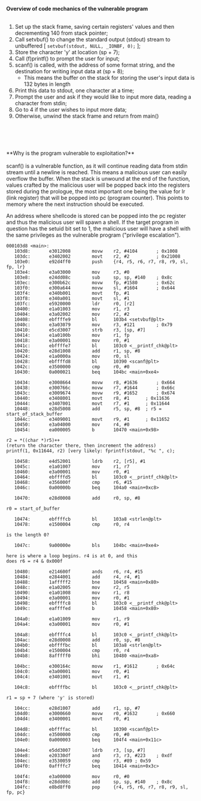 **Overview of code mechanics of the vulnerable program**
</br>
</br>
1. Set up the stack frame, saving certain registers' values and then decrementing 140 from stack pointer;
2. Call setvbuf() to change the standard output (stdout) stream to unbuffered [ `setvbuf(stdout, NULL, _IONBF, 0);` ];
3. Store the character 'y' at location (sp + 7);
4. Call (f)printf() to prompt the user for input;
5. scanf() is called, with the address of some format string, and the destination for writing input data at (sp + 8);
    - This means the buffer on the stack for storing the user's input data is 132 bytes in length
6. Print this data to stdout, one character at a time;
7. Prompt the user and ask if they would like to input more data, reading a character from stdin;
8. Go to 4 if the user wishes to input more data;
9. Otherwise, unwind the stack frame and return from main()
</br>
</br>
</br>
</br>
**Why is the program vulnerable to exploitation?**
</br>
</br>
scanf() is a vulnerable function, as it will continue reading data from stdin stream until a newline is reached.
This means a malicious user can easily overflow the buffer. When the stack is unwound at the end of the function,
values crafted by the malicious user will be popped back into the registers stored during the prologue, the
most important one being the value for lr (link register) that will be popped into pc (program counter). This
points to memory where the next instruction should be executed.

An address where shellcode is stored can be popped into the pc register and thus the malicious user will spawn
a shell. If the target program in question has the setuid bit set to 1, the malicious user will have a shell with
the same privileges as the vulnerable program ("privilege escalation").

```
000103d8 <main>:
   103d8:       e3012008        movw    r2, #4104       ; 0x1008
   103dc:       e3402002        movt    r2, #2          ; 0x21008
   103e0:       e92d4ff0        push    {r4, r5, r6, r7, r8, r9, sl, fp, lr}
   103e4:       e3a03000        mov     r3, #0
   103e8:       e24dd08c        sub     sp, sp, #140    ; 0x8c
   103ec:       e300b62c        movw    fp, #1580       ; 0x62c
   103f0:       e300a644        movw    sl, #1604       ; 0x644
   103f4:       e340b001        movt    fp, #1
   103f8:       e340a001        movt    sl, #1
   103fc:       e5920000        ldr     r0, [r2]
   10400:       e1a01003        mov     r1, r3
   10404:       e3a02002        mov     r2, #2
   10408:       ebffffe9        bl      103b4 <setvbuf@plt>
   1040c:       e3a03079        mov     r3, #121        ; 0x79
   10410:       e5cd3007        strb    r3, [sp, #7]
   10414:       e1a0100b        mov     r1, fp
   10418:       e3a00001        mov     r0, #1
   1041c:       ebffffe7        bl      103c0 <__printf_chk@plt>
   10420:       e28d1008        add     r1, sp, #8
   10424:       e1a0000a        mov     r0, sl
   10428:       ebffffd8        bl      10390 <scanf@plt>
   1042c:       e3500000        cmp     r0, #0
   10430:       0a000021        beq     104bc <main+0xe4>

   10434:       e3008664        movw    r8, #1636       ; 0x664
   10438:       e300766c        movw    r7, #1644       ; 0x66c
   1043c:       e3009674        movw    r9, #1652       ; 0x674
   10440:       e3408001        movt    r8, #1		; 0x11636
   10444:       e3407001        movt    r7, #1		; 0x11644
   10448:       e28d5008        add     r5, sp, #8	; r5 = start_of_stack_buffer
   1044c:       e3409001        movt    r9, #1		; 0x11652
   10450:       e3a04000        mov     r4, #0
   10454:       ea000005        b       10470 <main+0x98>

r2 = *((char *)r5)++
(return the character there, then increment the address)
printf(1, 0x11644, r2) [very likely: fprintf(stdout, "%c ", c);

   10458:       e4d52001        ldrb    r2, [r5], #1
   1045c:       e1a01007        mov     r1, r7
   10460:       e3a00001        mov     r0, #1
   10464:       ebffffd5        bl      103c0 <__printf_chk@plt>
   10468:       e356000f        cmp     r6, #15
   1046c:       0a00000b        beq     104a0 <main+0xc8>

   10470:       e28d0008        add     r0, sp, #8

r0 = start_of_buffer

   10474:       ebffffcb        bl      103a8 <strlen@plt>
   10478:       e1500004        cmp     r0, r4

is the length 0?

   1047c:       9a00000e        bls     104bc <main+0xe4>

here is where a loop begins. r4 is at 0, and this
does r6 = r4 & 0x000f

   10480:       e214600f        ands    r6, r4, #15
   10484:       e2844001        add     r4, r4, #1
   10488:       1afffff2        bne     10458 <main+0x80>
   1048c:       e1a02005        mov     r2, r5
   10490:       e1a01008        mov     r1, r8
   10494:       e3a00001        mov     r0, #1
   10498:       ebffffc8        bl      103c0 <__printf_chk@plt>
   1049c:       eaffffed        b       10458 <main+0x80>

   104a0:       e1a01009        mov     r1, r9
   104a4:       e3a00001        mov     r0, #1

   104a8:       ebffffc4        bl      103c0 <__printf_chk@plt>
   104ac:       e28d0008        add     r0, sp, #8
   104b0:       ebffffbc        bl      103a8 <strlen@plt>
   104b4:       e1500004        cmp     r0, r4
   104b8:       8afffff0        bhi     10480 <main+0xa8>

   104bc:       e300164c        movw    r1, #1612       ; 0x64c
   104c0:       e3a00001        mov     r0, #1
   104c4:       e3401001        movt    r1, #1

   104c8:       ebffffbc        bl      103c0 <__printf_chk@plt>

r1 = sp + 7 (where 'y' is stored)

   104cc:       e28d1007        add     r1, sp, #7
   104d0:       e3000660        movw    r0, #1632       ; 0x660
   104d4:       e3400001        movt    r0, #1

   104d8:       ebffffac        bl      10390 <scanf@plt>
   104dc:       e3500000        cmp     r0, #0
   104e0:       0a000003        beq     104f4 <main+0x11c>

   104e4:       e5dd3007        ldrb    r3, [sp, #7]
   104e8:       e20330df        and     r3, r3, #223    ; 0xdf
   104ec:       e3530059        cmp     r3, #89 ; 0x59
   104f0:       0affffc7        beq     10414 <main+0x3c>

   104f4:       e3a00000        mov     r0, #0
   104f8:       e28dd08c        add     sp, sp, #140    ; 0x8c
   104fc:       e8bd8ff0        pop     {r4, r5, r6, r7, r8, r9, sl, fp, pc}
   ```
